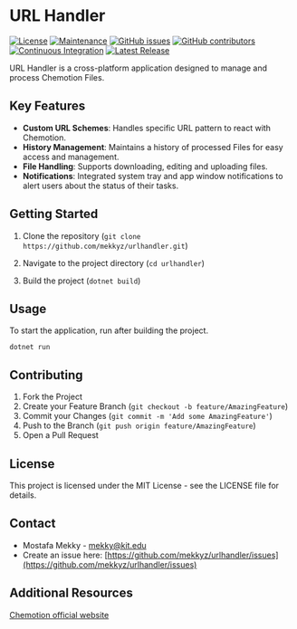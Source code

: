 
# URL Handler
[![License](https://img.shields.io/badge/License-MIT%202.0-blue.svg)](https://opensource.org/licenses/MIT)
[![Maintenance](https://img.shields.io/badge/Maintained%3F-yes-blue.svg)](https://github.com/mekkyz/urlhandler/graphs/commit-activity)
[![GitHub issues](https://img.shields.io/github/issues/mekkyz/urlhandler.svg)](https://github.com/mekkyz/urlhandler/issues)
[![GitHub contributors](https://img.shields.io/github/contributors/mekkyz/urlhandler.svg)](https://github.com/mekkyz/urlhandler/graphs/contributors/)
[![Continuous Integration](https://github.com/mekkyz/urlhandler/actions/workflows/dotnet.yml/badge.svg)](https://github.com/mekkyz/urlhandler/actions/workflows/dotnet.yml)
[![Latest Release](https://github.com/mekkyz/urlhandler/actions/workflows/dotnet_innosetup.yml/badge.svg)](https://github.com/mekkyz/urlhandler/actions/workflows/dotnet_innosetup.yml)

URL Handler is a cross-platform application designed to manage and process Chemotion Files.

## Key Features
- **Custom URL Schemes**: Handles specific URL pattern to react with Chemotion.
- **History Management**: Maintains a history of processed Files for easy access and management.
- **File Handling**: Supports downloading, editing and uploading files.
- **Notifications**: Integrated system tray and app window notifications to alert users about the status of their tasks.

## Getting Started

1. Clone the repository (`git clone https://github.com/mekkyz/urlhandler.git`)

2. Navigate to the project directory (`cd urlhandler`)

3. Build the project (`dotnet build`)

## Usage

To start the application, run after building the project.

`dotnet run`

## Contributing

1. Fork the Project
2. Create your Feature Branch (`git checkout -b feature/AmazingFeature`)
3. Commit your Changes (`git commit -m 'Add some AmazingFeature'`)
4. Push to the Branch (`git push origin feature/AmazingFeature`)
5. Open a Pull Request

## License

This project is licensed under the MIT License - see the LICENSE file for details.

## Contact

- Mostafa Mekky - [mekky@kit.edu](mailto:mekky@kit.edu)
- Create an issue here: [https://github.com/mekkyz/urlhandler/issues](https://github.com/mekkyz/urlhandler/issues)

## Additional Resources

[Chemotion official website](https://chemotion.net/)
